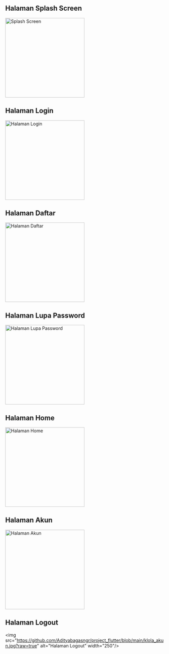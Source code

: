 ## Halaman Splash Screen
<img src="https://github.com/Adityabagasngr/project_flutter/blob/main/splash.jpg?raw=true" alt="Splash Screen" width="250"/>

## Halaman Login
<img src="https://github.com/Adityabagasngr/project_flutter/blob/main/masuk.jpg?raw=true" alt="Halaman Login" width="250"/>

## Halaman Daftar
<img src="https://github.com/Adityabagasngr/project_flutter/blob/main/daftar.jpg?raw=true" alt="Halaman Daftar" width="250"/>

## Halaman Lupa Password
<img src="https://github.com/Adityabagasngr/project_flutter/blob/main/lupa_password.jpg?raw=true" alt="Halaman Lupa Password" width="250"/>

## Halaman Home
<img src="https://github.com/Adityabagasngr/project_flutter/blob/main/home.jpg?raw=true" alt="Halaman Home" width="250"/>

## Halaman Akun
<img src="https://github.com/Adityabagasngr/project_flutter/blob/main/akun.jpg?raw=true" alt="Halaman Akun" width="250"/>

## Halaman Logout
<img src="https://github.com/Adityabagasngr/project_flutter/blob/main/klola_akun.jpg?raw=true" alt="Halaman Logout" width="250"/>

